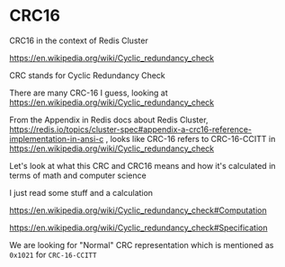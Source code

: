 # CRC16

CRC16 in the context of Redis Cluster

https://en.wikipedia.org/wiki/Cyclic_redundancy_check

CRC stands for Cyclic Redundancy Check

There are many CRC-16 I guess, looking at https://en.wikipedia.org/wiki/Cyclic_redundancy_check

From the Appendix in Redis docs about Redis Cluster, https://redis.io/topics/cluster-spec#appendix-a-crc16-reference-implementation-in-ansi-c , looks like CRC-16 refers to CRC-16-CCITT in https://en.wikipedia.org/wiki/Cyclic_redundancy_check 

Let's look at what this CRC and CRC16 means and how it's calculated in terms of math and computer science

I just read some stuff and a calculation

https://en.wikipedia.org/wiki/Cyclic_redundancy_check#Computation

https://en.wikipedia.org/wiki/Cyclic_redundancy_check#Specification

We are looking for "Normal" CRC representation which is mentioned as `0x1021` for `CRC-16-CCITT`
